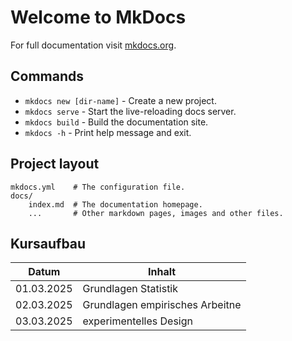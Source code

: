 # Welcome to MkDocs

For full documentation visit [mkdocs.org](https://www.mkdocs.org).

## Commands

* `mkdocs new [dir-name]` - Create a new project.
* `mkdocs serve` - Start the live-reloading docs server.
* `mkdocs build` - Build the documentation site.
* `mkdocs -h` - Print help message and exit.

## Project layout

    mkdocs.yml    # The configuration file.
    docs/
        index.md  # The documentation homepage.
        ...       # Other markdown pages, images and other files.

## Kursaufbau
| Datum       | Inhalt                               |
| ----------- | ------------------------------------ |
| 01.03.2025  | Grundlagen Statistik                 |
| 02.03.2025  | Grundlagen empirisches Arbeitne      |
| 03.03.2025  | experimentelles Design               |